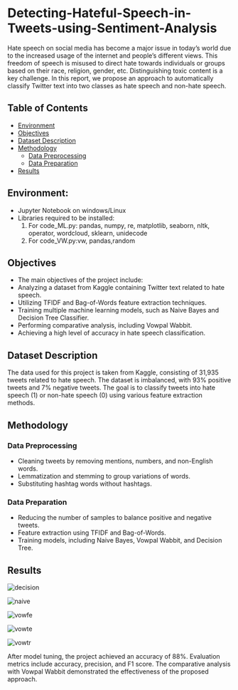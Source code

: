 # Detecting-Hateful-Speech-in-Tweets-using-Sentiment-Analysis
Hate speech on social media has become a major issue in today’s world due to the increased usage of the internet and people’s different views. This freedom of speech is misused to direct hate towards individuals or groups based on their race, religion, gender, etc. Distinguishing toxic content is a key challenge. In this report, we propose an approach to automatically classify Twitter text into two classes as hate speech and non-hate speech.
## Table of Contents
* [Environment]()
* [Objectives](https://github.com/poornikabonam/Detecting-Hateful-Speech-in-Tweets-using-Sentiment-Analysis#objectives)
* [Dataset Description](https://github.com/poornikabonam/Detecting-Hateful-Speech-in-Tweets-using-Sentiment-Analysis#dataset-description)
* [Methodology](https://github.com/poornikabonam/Detecting-Hateful-Speech-in-Tweets-using-Sentiment-Analysis#methodology)
    * [Data Preprocessing](https://github.com/poornikabonam/Detecting-Hateful-Speech-in-Tweets-using-Sentiment-Analysis#data-preprocessing)
    * [Data Preparation](https://github.com/poornikabonam/Detecting-Hateful-Speech-in-Tweets-using-Sentiment-Analysis#data-preparation)
* [Results](https://github.com/poornikabonam/Detecting-Hateful-Speech-in-Tweets-using-Sentiment-Analysis#results)

## Environment:
- Jupyter Notebook on windows/Linux
- Libraries required to be installed:
   1. For code_ML.py: pandas, numpy, re, matplotlib, seaborn, nltk, operator, wordcloud, sklearn, unidecode
   2. For code_VW.py:vw, pandas,random




## Objectives
* The main objectives of the project include:
* Analyzing a dataset from Kaggle containing Twitter text related to hate speech.
* Utilizing TFIDF and Bag-of-Words feature extraction techniques.
* Training multiple machine learning models, such as Naive Bayes and Decision Tree Classifier.
* Performing comparative analysis, including Vowpal Wabbit.
* Achieving a high level of accuracy in hate speech classification.

## Dataset Description
The data used for this project is taken from Kaggle, consisting of 31,935 tweets related to hate speech. The dataset is imbalanced, with 93% positive tweets and 7% negative tweets. The goal is to classify tweets into hate speech (1) or non-hate speech (0) using various feature extraction methods.

## Methodology
### Data Preprocessing
* Cleaning tweets by removing mentions, numbers, and non-English words.
* Lemmatization and stemming to group variations of words.
* Substituting hashtag words without hashtags.

### Data Preparation
* Reducing the number of samples to balance positive and negative tweets.
* Feature extraction using TFIDF and Bag-of-Words.
* Training models, including Naive Bayes, Vowpal Wabbit, and Decision Tree.

## Results
![decision](https://github.com/poornikabonam/Detecting-Hateful-Speech-in-Tweets-using-Sentiment-Analysis/assets/97566249/f72ef5dd-0962-4550-9f3f-fd3c27a33bde)

![naive](https://github.com/poornikabonam/Detecting-Hateful-Speech-in-Tweets-using-Sentiment-Analysis/assets/97566249/2ecc55d4-cd1b-4ca3-a31d-bba9966c5f68)

![vowfe](https://github.com/poornikabonam/Detecting-Hateful-Speech-in-Tweets-using-Sentiment-Analysis/assets/97566249/42d34e29-9fda-438f-a597-f60891e54933)

![vowte](https://github.com/poornikabonam/Detecting-Hateful-Speech-in-Tweets-using-Sentiment-Analysis/assets/97566249/1449391b-d615-49f3-96ed-8cb49a91cf7a)

![vowtr](https://github.com/poornikabonam/Detecting-Hateful-Speech-in-Tweets-using-Sentiment-Analysis/assets/97566249/f21d5ed9-e960-41bb-95c7-aa4f55ef2be6)




After model tuning, the project achieved an accuracy of 88%. Evaluation metrics include accuracy, precision, and F1 score. The comparative analysis with Vowpal Wabbit demonstrated the effectiveness of the proposed approach.
